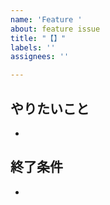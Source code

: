 ```yaml
---
name: 'Feature '
about: feature issue
title: "【】"
labels: ''
assignees: ''

---
```


## やりたいこと

- 

## 終了条件

-

